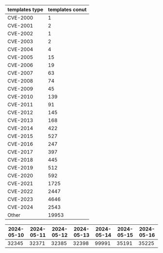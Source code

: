 | templates type | templates conut | 
| --- | --- | 
| CVE-2000 | 1 |
| CVE-2001 | 2 |
| CVE-2002 | 1 |
| CVE-2003 | 2 |
| CVE-2004 | 4 |
| CVE-2005 | 15 |
| CVE-2006 | 19 |
| CVE-2007 | 63 |
| CVE-2008 | 74 |
| CVE-2009 | 45 |
| CVE-2010 | 139 |
| CVE-2011 | 91 |
| CVE-2012 | 145 |
| CVE-2013 | 168 |
| CVE-2014 | 422 |
| CVE-2015 | 527 |
| CVE-2016 | 247 |
| CVE-2017 | 397 |
| CVE-2018 | 445 |
| CVE-2019 | 512 |
| CVE-2020 | 592 |
| CVE-2021 | 1725 |
| CVE-2022 | 2447 |
| CVE-2023 | 4646 |
| CVE-2024 | 2543 |
| Other | 19953 |


|2024-05-10 | 2024-05-11 | 2024-05-12 | 2024-05-13 | 2024-05-14 | 2024-05-15 | 2024-05-16|
|--- | ------ | ------ | ------ | ------ | ------ | ---|
|32345 | 32371 | 32385 | 32398 | 99991 | 35191 | 35225|
